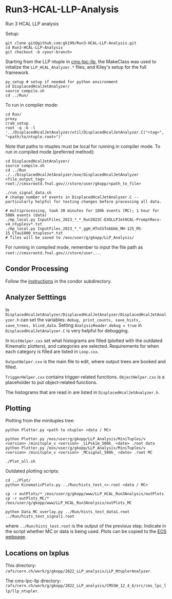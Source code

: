 # Run3-HCAL-LLP-Analysis
Run 3 HCAL LLP analysis

Setup:
```
git clone git@github.com:gk199/Run3-HCAL-LLP-Analysis.git
cd Run3-HCAL-LLP-Analysis
git checkout -b <your-branch>
```

Starting from the LLP ntuple in [cms-lpc-llp](https://github.com/cms-lpc-llp/llp_ntupler/tree/run3_GKdev_2022HCAL), the MakeClass was used to initalize the `LLP_HCAL_Analyzer.*` files, and Kiley's setup for the full framework. 

```
py_setup # setup if needed for python environment 
cd DisplacedHcalJetAnalyzer/
source compile.sh 
cd ../Run/
```
To run in compiler mode:
```
cd Run/
proxy
crab_setup
root -q -b -l '../DisplacedHcalJetAnalyzer/util/DisplacedHcalJetAnalyzer.C("<tag>", "<path/to/ntuple.root>")'
```
Note that paths to ntuples must be local for running in compiler mode. To run in compiled mode (preferred method):
```
cd DisplacedHcalJetAnalyzer/
source compile.sh 
cd ../Run
./../DisplacedHcalJetAnalyzer/exe/DisplacedHcalJetAnalyzer <file_output_tag> root://cmsxrootd.fnal.gov///store/user/gkopp/<path_to_file>

./run_signal_data.sh
# change number of events in DisplacedHcalJetAnalyzer.C -- particularly helpful for testing changes before processing all data. 

# multiprocessing, took 30 minutes for 100k events (MC); 1 hour for 500k events (data)
./mp_local.py InputFiles_2023_*_*_Run2023C-EXOLLPJetHCAL-PromptReco-v4_ntuplesv*.txt
./mp_local.py InputFiles_2023_*_*_ggH_HToSSTobbbb_MH-125_MS-15_CTau1000_ntuplesv*.txt
# files will be saved to /eos/user/g/gkopp/LLP_Analysis/
```
For running in compiled mode, remember to input the file path as `root://cmsxrootd.fnal.gov///store/user...`.

## Condor Processing
Follow the [instructions](https://github.com/gk199/Run3-HCAL-LLP-Analysis/tree/dev-gillian/Run/Condor) in the condor subdirectory. 

## Analyzer Setttings
In `DisplacedHcalJetAnalyzer/DisplacedHcalJetAnalyzer/DisplacedHcalJetAnalyzer.h` can set the variables: `debug, print_counts, save_hists, save_trees, blind_data`. Setting `AnalysisReader.debug = true` in `DisplacedHcalJetAnalyzer.C` is very helpful for debugging. 

In `HistHelper.cxx` set what histograms are filled (plotted with the outdated Kinematic plotters), and categories are selected. Requirements for when each category is filled are listed in `Loop.cxx`.

`OutputHelper.cxx` is the main file to edit, where output trees are booked and filled. 

`TriggerHelper.cxx` contains trigger-related functions. `ObjectHelper.cxx` is a placeholder to put object-related functions.

The histograms that are read in are listed in `DisplacedHcalJetAnalyzer.h`. 

## Plotting
Plotting from the minituples tree:
```
python Plotter.py <path to ntuple> <data / MC>

python Plotter.py /eos/user/g/gkopp/LLP_Analysis/MiniTuples/v <version> /minituple_v <version> _LLPskim_500k_ <date> .root data
python Plotter.py /eos/user/g/gkopp/LLP_Analysis/MiniTuples/v <version> /minituple_v <version> _MCsignal_500k_ <date> .root MC

./Plot_all.sh
```

Outdated plotting scripts:
```
cd ../Plot/
python KinematicPlots.py ../Run/hists_test_<>.root <data / MC>

cp -r outPlots/* /eos/user/g/gkopp/www/LLP_HCAL_Run3Analysis/outPlots
cp -r outPlots_MC/* /eos/user/g/gkopp/www/LLP_HCAL_Run3Analysis/outPlots_MC

python Data_MC_overlay.py ../Run/hists_test_data1.root ../Run/hists_test_signal1.root
```
where `../Run/hists_test.root` is the output of the previous step. Indicate in the script whether MC or data is being used. Plots can be copied to the [EOS webpage](https://gkopp.web.cern.ch/gkopp/LLP_HCAL_Run3Analysis/outPlots/).

## Locations on lxplus
This directory: `/afs/cern.ch/work/g/gkopp/2022_LLP_analysis/LLP_NtuplerAnalyzer`.

The cms-lpc-llp directory: `/afs/cern.ch/work/g/gkopp/2022_LLP_analysis/CMSSW_12_4_6/src/cms_lpc_llp/llp_ntupler`.